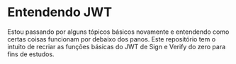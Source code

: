 # Entendendo JWT
Estou passando por alguns tópicos básicos novamente e entendendo como certas coisas funcionam por debaixo dos panos.
Este repositório tem o intuito de recriar as funções básicas do JWT de Sign e Verify do zero para fins de estudos.
